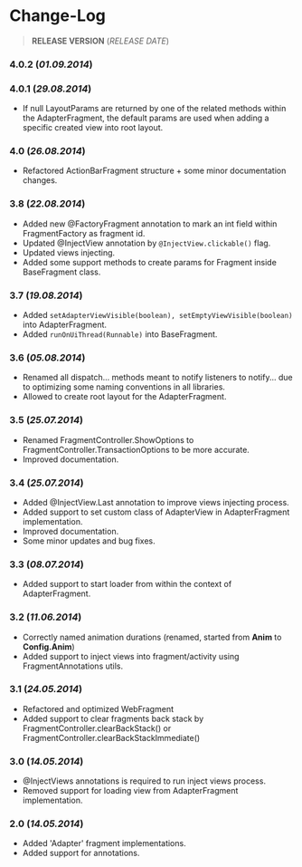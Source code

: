 Change-Log
===============

> **RELEASE VERSION** (<i>RELEASE DATE</i>)

### **4.0.2** (<i>01.09.2014</i>) ###

### **4.0.1** (<i>29.08.2014</i>) ###
- If null LayoutParams are returned by one of the related methods within the AdapterFragment, the default params are used when adding a specific created view into root layout.

### **4.0** (<i>26.08.2014</i>) ###
- Refactored ActionBarFragment structure + some minor documentation changes.

### **3.8** (<i>22.08.2014</i>) ###
- Added new @FactoryFragment annotation to mark an int field within FragmentFactory as fragment id.
- Updated @InjectView annotation by `@InjectView.clickable()` flag.
- Updated views injecting.
- Added some support methods to create params for Fragment inside BaseFragment class.

### **3.7** (<i>19.08.2014</i>) ###
- Added `setAdapterViewVisible(boolean), setEmptyViewVisible(boolean)` into AdapterFragment.
- Added `runOnUiThread(Runnable)` into BaseFragment.

### **3.6** (<i>05.08.2014</i>) ###
- Renamed all dispatch... methods meant to notify listeners to notify... due to optimizing some naming conventions in all libraries.
- Allowed to create root layout for the AdapterFragment.

### **3.5** (<i>25.07.2014</i>) ###
- Renamed FragmentController.ShowOptions to FragmentController.TransactionOptions to be more accurate.
- Improved documentation.

### **3.4** (<i>25.07.2014</i>) ###
- Added @InjectView.Last annotation to improve views injecting process.
- Added support to set custom class of AdapterView in AdapterFragment implementation.
- Improved documentation.
- Some minor updates and bug fixes.

### **3.3** (<i>08.07.2014</i>) ###
- Added support to start loader from within the context of AdapterFragment.

### **3.2** (<i>11.06.2014</i>) ###
- Correctly named animation durations (renamed, started from  <b>Anim</b> to <b>Config.Anim</b>)
- Added support to inject views into fragment/activity using FragmentAnnotations utils.

### **3.1** (<i>24.05.2014</i>) ###
- Refactored and optimized WebFragment
- Added support to clear fragments back stack by FragmentController.clearBackStack() or FragmentController.clearBackStackImmediate()

### **3.0** (<i>14.05.2014</i>) ###
- @InjectViews annotations is required to run inject views process.
- Removed support for loading view from AdapterFragment implementation.

### **2.0** (<i>14.05.2014</i>) ###
- Added 'Adapter' fragment implementations.
- Added support for annotations.